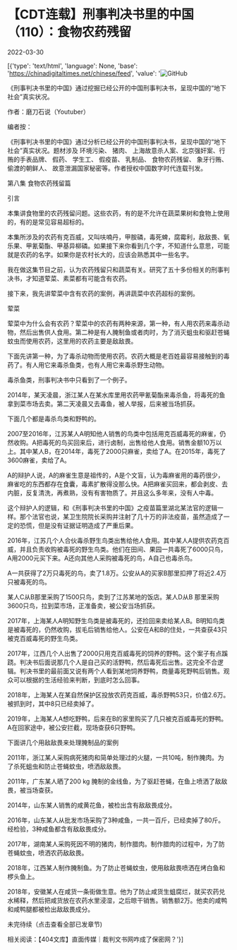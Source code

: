 # 【CDT连载】刑事判决书里的中国（110）：食物农药残留

2022-03-30

[{'type': 'text/html', 'language': None, 'base': 'https://chinadigitaltimes.net/chinese/feed', 'value': '![GitHub](https://chinadigitaltimes.net/chinese/files/2021/09/刑事判决书里的中国-791x1024.jpg)



《刑事判决书里的中国》通过挖掘已经公开的中国刑事判决书，呈现中国的“地下社会”真实状况。 

作者：磨刀石说（Youtuber）



编者按：

《刑事判决书里的中国》通过分析已经公开的中国刑事判决书，呈现中国的“地下社会”真实状况。题材涉及 环境污染、 猪肉、 上海故意杀人案、北京强奸案、行贿的手表品牌、 假药、 学生工、 假疫苗、 乳制品、 食物农药残留、 象牙行贿、 偷渡的朝鲜人、 故意泄漏国家秘密等。作者授权中国数字时代连载刊发。



第八集  食物农药残留篇

引言

本集讲食物里的农药残留问题。这些农药，有的是不允许在蔬菜果树和食物上使用的，有的是常见容易超标的。

本集所涉及的农药有克百威，又叫呋喃丹，甲胺磷，毒死蜱，腐霉利，敌敌畏、氧乐果、甲氰菊酯、甲基异柳磷。如果接下来你看到几个字，不知道什么意思，可能就是农药的名字。如果你是农村长大的，应该会熟悉其中一些名字。

我在做这集节目之前，认为农药残留只和蔬菜有关。研究了五十多份相关的刑事判决书，才知道荤菜、素菜都有可能含有农药。

接下来，我先讲荤菜中含有农药的案例，再讲蔬菜中农药超标的案例。

荤菜

荤菜中为什么会有农药？荤菜中的农药有两种来源，第一种，有人用农药来毒杀动物，然后出售供人食用。第二种是有人腌制鱼或者肉时，为了消灭蛆虫和驱赶苍蝇蚊虫而使用农药，这里用的农药主要是敌敌畏。

下面先讲第一种，为了毒杀动物而使用农药。农药大概是老百姓最容易接触到的毒药了。有人用它来毒杀鱼类，也有人用它来毒杀野生动物。

毒杀鱼类，刑事判决书中只看到了一个例子。

2014年，某天凌晨，浙江某人在某水库里用农药甲氰菊酯来毒杀鱼，将毒死的鱼拿到菜市场去卖。第二天凌晨又去毒鱼，被人举报，后来被当场抓获。

下面几个都是毒杀鸟类和野鸭的。

2007至2016年，江苏某人A明知他人销售的鸟类中包括用克百威毒死的麻雀，仍然收购。A把毒死的鸟买回来后，进行卤制，出售给他人食用。销售金额10万以上。其中某人B，在2014年，毒死了2000只麻雀，卖给了A。在2015年，毒死了3600麻雀，卖给了A。

A的辩护人说，A的麻雀生意是祖传的，A是个文盲，认为毒麻雀用的毒药很少，麻雀吃的东西都存在食囊，毒素扩散得没那么快。A把麻雀买回来，都会剥皮、去内脏，反复清洗，再煮熟，没有有害物质了。并且这么多年来，没有人中毒。

这个辩护人的逻辑，和《刑事判决书里的中国》之疫苗篇里湖北某法官的逻辑一样。那个法官也说，某卫生院院长采购并注射了几十万的非法疫苗，虽然造成了一定的恐慌，但是没有证据证明造成了严重后果。

2016年，江苏几个人合伙毒杀野生鸟类出售给他人食用。其中某人A提供农药克百威，并且负责收购被毒死的野生鸟类。他们在田间、果园一共毒死了6000只鸟，A用2000元买下来。A还向其他人采购被毒死的鸟，A自己也毒杀鸟。

A一共获得了2万只毒死的鸟，卖了1.8万。公安从A的买家B那里扣押了将近2.4万只被毒死的鸟。

某人C从B那里采购了1500只鸟，卖到了江苏某地的饭店。某人D从B 那里采购3600只鸟，拉到菜市场，正准备卖，被公安当场抓获。

2017年，上海某人A明知野生鸟类是被毒死的，还捡回来卖给某人B。B明知鸟类是被毒死的，仍然收购，拔毛后销售给他人。公安在A和B的住处，一共查获43只被克百威毒死的野生鸟类。

2017年，江西几个人出售了2000只用克百威毒死的饲养的野鸭。这个案子有点蹊跷。判决书后面说那几个人是自己买的活野鸭，然后毒死后出售。这完全不合逻辑。判决书里的最前面又说有两个人看到某地饲养野鸭，商量毒死野鸭后销售。观众可以根据的生活经验来判断，到底时怎么回事。

2018年，上海某人在某自然保护区投放农药克百威，毒杀野鸭53只，价值2.6万。被抓到时，其中8只已经卖掉了。

2019年，上海某人A想吃野鸭，后来在B的家里购买了几只被克百威毒死的野鸭。A在回家途中，被公安拦截，现场查获6只野鸭。

下面讲几个用敌敌畏来处理腌制品的案例

2011年，浙江某人采购病死猪肉和简单处理过的火腿，一共10吨，制作腌肉。为了杀死蛆虫和防止苍蝇蚊虫，喷洒敌敌畏。

2011年，广东某人晒了200 kg 腌制的金线鱼，为了驱赶苍蝇，在鱼上喷洒了敌敌畏，被当场查获。

2014年，山东某人销售的咸黄花鱼，被检出含有敌敌畏成分。

2016年，山东某人从批发市场采购了3种咸鱼，一共一百斤，已经卖掉了80斤。经检验，3种咸鱼都含有敌敌畏成分。

2017年，湖南某人采购死因不明的猪肉，制作腊肉。制作腊肉的过程中，为了防苍蝇蚊虫，喷洒农药敌敌畏。

2018年，江西某人制作腌制鱼。为了防止苍蝇蚊虫，使用敌敌畏喷洒在烤白鱼和椤头鱼上。

2018年，安徽某人在咸货一条街做生意。他为了防止咸货生蛆腐烂，就买农药兑水稀释，然后把咸货放在农药水里浸湿，之后晾干销售。销售额2万。他卖的咸鸭和咸鸭腿都被检出敌敌畏成分。

未完待续（点击查看全部已发章节)

相关阅读：【404文库】直面传媒｜裁判文书网咋成了保密网？'}]